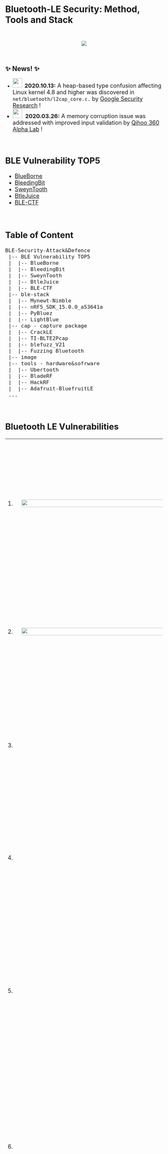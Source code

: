 # Bluetooth-LE Security: Method, Tools and Stack

<br>
<p align="center"><img border=0 src="profile.jpg"></p>
<br>


## ✨ News! ✨

- <img width="30" height="30" src="image/BlackHat.jpg">&nbsp;&nbsp;<font size="4"><b>2020.10.13:</b> A heap-based type confusion affecting Linux kernel 4.8 and higher was discovered in ``net/bluetooth/l2cap_core.c.`` by <a href="https://github.com/google/security-research" target="_blank">Google Security Research</a> !<br>
- <img width="30" height="30" src="https://static.leiphone.com/uploads/new/images/20200326/5e7c5dc11daa1.png?imageView2/2/w/740">&nbsp;&nbsp;<font size="4"><b>2020.03.26:</b> A memory corruption issue was addressed with improved input validation by <a href="https://www.leiphone.com/news/202003/gENc7OITqoxKchYo.html" target="_blank">Qihoo 360 Alpha Lab</a> !
<br>

## BLE Vulnerability TOP5
- <a href="./01_BlueBorne" target="_blank">BlueBorne</a>
- <a href="./02_BleedingBit" target="_blank">BleedingBit</a>
- <a href="./03_SweynTooth" target="_blank">SweynTooth</a>
- <a href="./04_BtleJuice" target="_blank">BtleJuice</a>
- <a href="./05_BLE-CTF" target="_blank">BLE-CTF</a>
<br>

## Table of Content
```
BLE-Security-Attack&Defence
 |-- BLE Vulnerability TOP5
 |  |-- BlueBorne
 |  |-- BleedingBit
 |  |-- SweynTooth
 |  |-- BtleJuice
 |  |-- BLE-CTF
 |-- ble-stack
 |  |-- Mynewt-Nimble
 |  |-- nRF5_SDK_15.0.0_a53641a
 |  |-- PyBluez
 |  |-- LightBlue
 |-- cap - capture package
 |  |-- CrackLE
 |  |-- TI-BLTE2Pcap
 |  |-- blefuzz_V21
 |  |-- Fuzzing Bluetooth
 |-- image
 |-- tools - hardware&sofrware
 |  |-- Ubertooth
 |  |-- BladeRF
 |  |-- HackRF
 |  |-- Adafruit-BluefruitLE
 ...
```
<br>

## Bluetooth LE Vulnerabilities

<table>
	<tr>
		<td><font size="4">1.</font></td>
		<td><center><a href="https://www.youtube.com/watch?v=WWQTlogqF1I" target="_blank"><img src="https://res.cloudinary.com/marcomontalbano/image/upload/v1601457791/video_to_markdown/images/youtube--WWQTlogqF1I-c05b58ac6eb4c4700831b2b3070cd403.jpg" alt="BlueBorne: A New Class of Airborne Attacks that can Remotely Compromise Any Linux/IoT Device" width="3408" height="100%" /></a></center></td>
		<td>
			<p align="center"><b>BlueBorne</b>: A New Class of Airborne Attacks that can Remotely Compromise Any Linux/IoT Device
			<br>
			<b>Ben Seri</b> & <b>Gregory Vishnepolsky </b></p>
			<p align="left"><font size =2>In this talk we will present the ramifications of airborne attacks, which bypass all current security measures and provide hackers with a contagious attack, capable of jumping over "air-gapped" networks...</font></p>
			<p align="center"><img width="30" height="30" src="image/BlackHat.jpg"> Black Hat 2017
			<br>
			[<b><a href="https://www.armis.com/blueborne/" target="_blank">PDF</a></b> | <a href="https://github.com/Charmve/BLE-Security-Attack-Defence/tree/master/01_BlueBorne" target="_blank"><b>Project Page</b></a> |  <a href="https://www.youtube.com/watch?v=WWQTlogqF1I" target="_blank"><b>Video</b></a>  |  <a href="https://github.com/marsyy/littl_tools/tree/master/bluetooth" target="_blank"><b>PoC</b></a>]
			</p>
		</td>
	</tr>
	<tr>
		<td><font size="4">2.</font></td>
		<td><center><a href="https://www.youtube.com/watch?v=G08fh5Sa7TU" target="_blank"><img src="https://img-blog.csdnimg.cn/img_convert/127a037eb210b12e714618610e1b9697.png" alt="BtleJuice: the Bluetooth Smart Man In The Middle Framework by Damiel Cauquil" width="3408" height="100%" /></a></center></td>
		<td>
			<p align="center"><b>BtleJuice</b>: the Bluetooth Smart Man In The Middle Framework 
			<br>
			<b>Damiel Cauquil</p></b>
			<p align="left" ><font size =2>A lot of Bluetooth Low Energy capable devices are spread since the last few years, offering a brand new way to compromise many “smart” objects: fitness wristbands, smart locks and padlocks and even healthcare devices. But this protocol poses some new challenges...</font>
			</p>
			<p align="center"><i><img width="30" height="30" src="image/DEFCON.jpg"> DefConference 2016 (<b>DEFCOON</b>) </i>
			<br>
			[<a href="https://www.youtube.com/watch?v=G08fh5Sa7TU" target="_blank"><b>Video</b></a> | <a href="https://speakerdeck.com/virtualabs/btlejuice-the-bluetooth-smart-mitm-framework?slide=40" target="_blank"><b>PDF</b></a> | <a href="https://github.com/Charmve/BLE-Security-Attack-Defence/tree/master/04_BtleJuice" target="_blank"><b>Project Page</b></a>]</p>
		</td>
	</tr>
	<tr>
		<td><font size="4">3.</font></td>
		<td><center><a href="https://www.youtube.com/watch?v=VHJfd9h6G2s" target="_blank"><img src="https://res.cloudinary.com/marcomontalbano/image/upload/v1601457995/video_to_markdown/images/youtube--VHJfd9h6G2s-c05b58ac6eb4c4700831b2b3070cd403.jpg" alt="Damien virtualabs Cauquil - You had better secure your BLE devices" width="426" height="100%" /></a></center></td>
		<td>
			<p align="center">You had better secure your BLE devices 
			<br>
			<b>Damiel Cauquil</b> </p>
			<p align="left"><font size =2>Sniffing and attacking Bluetooth Low Energy devices has always been a real pain. Proprietary tools do the job but cannot be tuned to fit our offensive needs, while opensource tools work sometimes, ... <br></p>
			<p align="center"><i><img width="30" height="30" src="image/DEFCON.jpg"> DefConference 2018 (<b>DEFCOON26</b>) </i>
			<br>
			[<b><a href="https://github.com/Charmve/BLE-Security-Attack-Defence/tree/master/04_BtleJuice" target="_blank">PDF</a></b> | <a href="https://github.com/Charmve/BLE-Security-Attack-Defence/tree/master/04_BtleJuice" target="_blank"><b>Project Page</b></a> | <a href="https://www.youtube.com/watch?v=VHJfd9h6G2s" target="_blank"><b>Video</b></a>]</p>
		</td>
	</tr>
	<tr>
		<td><font size="4">4.</font></td>
		<td><center><a href="https://www.youtube.com/embed/D5FIIqLWtYw?list=PLKV_4pHyTj0GUtdyOZotJJFwsjHbBT83l" target="_blank"><img src="https://res.cloudinary.com/marcomontalbano/image/upload/v1601458076/video_to_markdown/images/youtube--D5FIIqLWtYw-c05b58ac6eb4c4700831b2b3070cd403.jpg" alt="BLEEDINGBIT - Takeover of Aruba Access Point Access Point 325" width="426" height="100%" /></a></center></td>
		<td>
			<p align="center"><b>BLEEDINGBIT </b>- Takeover of Aruba Access Point Access Point 325 
			<br>
			<b>Armis</b></p>
			<p align="left" ><font size =2>In this demo, Armis will demonstrate the takeover of an Aruba Access Point Access Point 325 using a TI cc2540 BLE chip. For more information, please visit https://armis.com/bleedingbit.</font></p>
			<p align="center"><i><img width="30" height="30" src="image/armis.jpg"> BLEEDINGBIT RCE vulnerability (CVE-2018-16986) </i>
			<br>
			[<b><a href="https://www.armis.com/bleedingbit/" target="_blank">PDF</a></b> | <a href="https://github.com/Charmve/BLE-Security-Attack-Defence/tree/master/02_BLEEDINGBIT" target="_blank"><b>Project Page</b></a> | <a href="https://www.youtube.com/watch?v=D5FIIqLWtYw&list=PLKV_4pHyTj0GUtdyOZotJJFwsjHbBT83l&index=2" target="_blank"><b>Video</b></a>]</p>
		</td>
	</tr>
	<tr>
		<td><font size="4">5.</font></td>
		<td><center><a href="https://www.youtube.com/embed/oty1yTdsEXs" target="_blank"><img src="https://res.cloudinary.com/marcomontalbano/image/upload/v1601458144/video_to_markdown/images/youtube--oty1yTdsEXs-c05b58ac6eb4c4700831b2b3070cd403.jpg" alt="SweynTooth: Unleashing Mayhem over Bluetooth Low Energy" width="426" height="100%" /></a></center></td>
		<td>
			<p align="center"><b>SweynTooth</b>: Unleashing Mayhem over Bluetooth Low Energy 
			<br>
			<b>Matheus E. Garbelini</b></p>
			<p align="left" ><font size =2>The Bluetooth Low Energy (BLE) is a promising short-range communication technology for Internet-of-Things (IoT) with reduced energy consumption. Vendors implement BLE protocols in their manufactured devices compliant to Bluetooth Core Specification. Recently, several vulnerabilities were discovered in the BLE protocol ...</font>
			</p>
			<p align="center"><i><img width="30" height="30" src="image/USENIX.jpg"> <b>USENIX Security</b></i>
			<br>
			[<b><a href="https://www.usenix.org/conference/atc20/presentation/garbelini" target="_blank">PDF</a></b> | <a href="https://github.com/Charmve/BLE-Security-Attack-Defence/tree/master/03_SweynTooth" target="_blank"><b>Code</b></a> | <a href="https://asset-group.github.io/disclosures/sweyntooth/" target="_blank"><b>Project Page</b></a>  | <a href="https://www.youtube.com/watch?v=oty1yTdsEXs" target="_blank"><b>Video</b></a>]</p>
		</td>
	</tr>
	<tr>
		<td><font size="4">6.</font></td>
		<td><center><a href="https://www.youtube.com/embed/wIWZaSZsRc8" target="_blank"><img src="https://res.cloudinary.com/marcomontalbano/image/upload/v1601458197/video_to_markdown/images/youtube--wIWZaSZsRc8-c05b58ac6eb4c4700831b2b3070cd403.jpg" alt="BLESA: Spoofing Attacks against Reconnections in Bluetooth Low Energy" width="426" height="100%" /></a></center></td>
		<td>
			<p align="center"><b>BLESA</b>:  Spoofing Attacks against Reconnections in Bluetooth Low Energy 			
		<br>
			<b>Jianliang Wu, Yuhong Nan ..., Purdue University</b></p>
			<p align="left" ><font size =2>In this paper, we analyze the security of the BLE link-layer, focusing on the scenario in which two previously-connected devices reconnect. Based on a formal analysis of the reconnection procedure defined by the BLE specification, we highlight two critical security weaknesses in the specification. As a result, even a device implementing the BLE protocol correctly may be vulnerable to spoofing attacks...</font>
			</p>
			<p align="center"><i><img width="30" height="30" src="image/USENIX.jpg"> <b>WOOT '20</b></i>
			<br>
			[<b><a href="https://www.usenix.org/conference/woot20/presentation/wu" target="_blank">PDF</a></b> | <a href="https://github.com/Charmve/mhaiyang.github.io/blob/master/ICME2020_MCERN/index.html" target="_blank"><b>Project Page</b></a>  | <a href="https://www.youtube.com/watch?v=wIWZaSZsRc8" target="_blank"><b>Video</b></a>]</p>
		</td>
	</tr>
	<tr>
		<td><font size="4">7.</font></td>
		<td><center><a href="https://www.youtube.com/embed/uKqdb4lF0XU" target="_blank"><img src="https://res.cloudinary.com/marcomontalbano/image/upload/v1601458318/video_to_markdown/images/youtube--uKqdb4lF0XU-c05b58ac6eb4c4700831b2b3070cd403.jpg" alt="Gattacking Bluetooth Smart Devices - Introducing a New BLE Proxy Tool" width="426" height="100%" /></a></center></td>
		<td>
			<p align="center"><b>Gattacking Bluetooth Smart Devices</b> - Introducing a New BLE Proxy Tool 
			<br>
			<b>Slawomir Jasek</b></p>
			<p align="left" ><font size =2>Using a few simple tricks, we can assure the victim will connect to our impersonator device instead of the original one, and then just proxy the traffic - without consent of the mobile app or device. And here it finally becomes interesting - just imagine how many attacks you might be able to perform with the possibility to actively intercept the BLE communication....</font></p>
			<p align="center"><i><img width="30" height="30" src="image/BlackHat.jpg"> Black Hat 2016 (<b>Black Hat</b>) </i>
			<br>
			</p>
		</td>
	</tr>
	<tr>
		<td><font size="4">8.</font></td>
		<td><center><a href="https://www.youtube.com/embed/fASGU7Og5_4" target="_blank"><img src="https://res.cloudinary.com/marcomontalbano/image/upload/v1603432192/video_to_markdown/images/youtube--fASGU7Og5_4-c05b58ac6eb4c4700831b2b3070cd403.jpg" alt="BIAS: Bluetooth Impersonation AttackS" width="426" height="100%" /></a></center></td>
		<td>
			<p align="center"><b>BIAS</b>: Bluetooth Impersonation AttackS
			<br>
			<b> Daniele Antonioli</b>, <b>Nils Ole Tippenhauer</b> & <b>Kasper Rasmussen</b></p>
			<p align="left" ><font size =2>The Bluetooth standard provides authentication mechanisms based on a long term pairing key, which are designed to protect against impersonation attacks. The BIAS attacks from <a href="https://francozappa.github.io/publication/bias/paper.pdf" target="_blank">our new paper</a> demonstrate that those mechanisms are broken, and that an attacker can exploit them to impersonate any Bluetooth master or slave device. Our attacks are standard-compliant, and can be combined with other attacks, including the <a href="https://knobattack.com/" target="_blank">KNOB attack</a>. In the paper, we also describe a low cost implementation of the attacks and our evaluation results on 30 unique Bluetooth devices using 28 unique Bluetooth chips.</font>
			</p>
			<p align="center"><i>📑 IEEE Symposium on Security and Privacy</i>
			<br>
			[<b><a href="https://francozappa.github.io/publication/bias/paper.pdf" target="_blank">PDF</a></b> | <a href="https://francozappa.github.io/publication/bias/" target="_blank"><b>Project Page</b></a>  | <a href="https://www.youtube.com/watch?v=fASGU7Og5_4&feature=emb_logo" target="_blank"><b>Video</b></a> | <a href="https://github.com/francozappa/bias" target="_blank"><b>PoC</b></a>]</p>
		</td>
	</tr>
	<tr>
		<td><font size="4">9.</font></td>
		<td><center><a href="https://www.youtube.com/embed/iH7VPUNz-dU" target="_blank"><img src="https://res.cloudinary.com/marcomontalbano/image/upload/v1601458374/video_to_markdown/images/youtube--iH7VPUNz-dU-c05b58ac6eb4c4700831b2b3070cd403.jpg" alt="BLEKey: Breaking Access Controls With BLEKey" width="426" height="100%" /></a></center></td>
		<td>
			<p align="center"><b>BLEKey</b>: Breaking Access Controls With BLEKey 
			<br>
			<b> Eric Evenchick</b>  &  <b>Mark Baseggio</b></p>
			<p align="left" ><font size =2>RFID access controls are broken. In this talk, we will demonstrate how to break into buildings using open-source hardware we are releasing.Over the years, we have seen research pointing to deficiencies in every aspect of access control systems: the cards...</font>
			</p>
			<p align="center"><i><img width="30" height="30" src="image/BlackHat.jpg"> Black Hat 2016 (<b>Black Hat</b>) </i>
			<br>
			[<b><a href="" target="_blank">PDF</a></b> | <a href=" " target="_blank"><b>Project Page</b></a>  | <a href="https://www.youtube.com/embed/iH7VPUNz-dU" target="_blank"><b>Video</b></a>]</p>
		</td>
	</tr>
	<tr>
		<td><font size="4">10.</font></td>
		<td><center><a href="https://www.youtube.com/embed/s79CG2Os0Nc" target="_blank"><img src="https://res.cloudinary.com/marcomontalbano/image/upload/v1601458432/video_to_markdown/images/youtube--s79CG2Os0Nc-c05b58ac6eb4c4700831b2b3070cd403.jpg" alt="MASHaBLE: Mobile Applications of Secret Handshakes Over Bluetooth LE" width="426" height="100%" /></a></center></td>
		<td>
			<p align="center"><b>MASHaBLE</b>: Mobile Applications of Secret Handshakes Over Bluetooth LE 
			<br>
			<b>Yan Michalevsky</b></p>
			<p align="left" ><font size =2>n this talk, we present new applications for cryptographic secret handshakes between mobile devices on top of Bluetooth Low-Energy (LE). Secret handshakes enable mutual authentication between parties that did not meet before (and therefore don't trust each other) but are both associated with a virtual secret group or community...</font>
			</p>
			<p align="center"><i><img width="30" height="30" src="image/BlackHat.jpg"> Black Hat 2016 (<b>Black Hat</b>) </i>
			<br>
			[<b><a href="https://www.blackhat.com/docs/asia-17/materials/asia-17-Michalevsky-MASHABLE-Mobile-Applications-Of-Secret-Handshakes-Over-Bluetooth-LE-wp.pdf" target="_blank">PDF</a></b> | <a href="https://www.blackhat.com/asia-17/briefings.html#mashable-mobile-applications-of-secret-handshakes-over-bluetooth-le" target="_blank"><b>Project Page</b></a>  | <a href="https://www.youtube.com/watch?v=s79CG2Os0Nc" target="_blank"><b>Video</b></a>]</p>
		</td>
	</tr>
	<tr>
		<td><font size="4">11.</font></td>
		<td><center><a href="https://www.youtube.com/embed/X2ARyfjzxhY" target="_blank"><img src="https://res.cloudinary.com/marcomontalbano/image/upload/v1601458478/video_to_markdown/images/youtube--X2ARyfjzxhY-c05b58ac6eb4c4700831b2b3070cd403.jpg" alt="Safe Mode Wireless Village - The Basics Of Breaking BLE v3" width="426" height="100%" /></a></center></td>
		<td>
			<p align="center"><b>Safe Mode Wireless Village</b> - The Basics Of Breaking BLE v3 
			<br>
			<b> FreqyXin</b></p>
			<p align="left" ><font size =2>Evolving over the past twenty-two years, Bluetooth, especially Bluetooth Low Energy (BLE), has become the ubiquitous backbone ...</font>
			</p>
			<p align="center"><i><img width="30" height="30" src="image/DEFCON.jpg"> DefConference 2020 (<b>DEFCOON</b>) </i>
			<br>
			[<b><a href=" " target="_blank">PDF</a></b> | <a href=" " target="_blank"><b>Project Page</b></a>  | <a href="https://www.youtube.com/watch?v=X2ARyfjzxhY" target="_blank"><b>Video</b></a>]</p>
		</td>
	</tr>
	<tr>
		<td><font size="4">12.</font></td>
		<td><center><a href="https://www.youtube.com/watch?v=v9Xg9XcnNh0" target="_blank"><img src="https://res.cloudinary.com/marcomontalbano/image/upload/v1605671088/video_to_markdown/images/youtube--v9Xg9XcnNh0-c05b58ac6eb4c4700831b2b3070cd403.jpg" alt="USENIX Security '19 - The KNOB is Broken: Exploiting Low Entropy in the Encryption Key" width="426" height="100%" /></a></center></td>
		<td>
			<p align="center"><b>Key Negotiation Of Bluetooth (KNOB)</b>: Breaking Bluetooth Security
				<br>
				<b>Daniele Antonioli, SUTD</b>
			</p>
			<p align="left" ><font size =2>We present an attack on the encryption key negotiation protocol of Bluetooth BR/EDR. The attack allows a third party, without knowledge of any secret material (such as link and encryption keys), to make two (or more) victims agree on an encryption key with only 1 byte (8 bits) of entropy. Such low entropy enables the attacker to easily brute force the negotiated encryption keys, decrypt the eavesdropped ciphertext, and inject valid encrypted messages (in real-time)....</font>
			</p>
			<p align="center"><i><img width="30" height="30" src="image/USENIX.jpg"> <b>USENIX Security 19</b></i>
			<br>
			[<b><a href="https://www.usenix.org/system/files/sec19-antonioli.pdf" target="_blank">PDF</a></b> | <a href="https://knobattack.com/" target="_blank"><b>Project Page</b></a>  | <a href="https://www.youtube.com/watch?v=v9Xg9XcnNh0" target="_blank"><b>Video</b></a> | <a href="https://github.com/francozappa/knob/tree/master/poc-internalblue" target="_blank"><b>PoC</b></a>]</p>
		</td>
	</tr>
	<tr>
		<td><font size="4">13.</font></td>
		<td><center><a href="https://www.youtube.com/embed/gCQ3iSy6R-U" target="_blank"><img src="https://res.cloudinary.com/marcomontalbano/image/upload/v1601458589/video_to_markdown/images/youtube--gCQ3iSy6R-U-c05b58ac6eb4c4700831b2b3070cd403.jpg" alt="Bluetooth Reverse Engineering: Tools and Techniques" width="426" height="100%" /></a></center></td>
		<td>
			<p align="center">Bluetooth Reverse Engineering: Tools and Techniques
			<br>
			<b>Mike Ryan, Founder</b>, ICE9 Consulting
			<p align="left" ><font size =2>With the continuing growth of IoT, more and more devices are entering the market with Bluetooth. This talk will shed some light on how these devices use Bluetooth and will cover reverse engineering techniques that in many cases can be accomplished with hardware you already have! Whether you're a Bluetooth newbie or a seasoned pro, you’ll learn something from this talk....</font>
			</p>
			<p align="center"><i><img width="30" height="30" src="image/RSA_Conference.png"> RSA Conference</i>
			<br>
			[<b><a href="https://www.blackhat.com/docs/asia-17/materials/asia-17-Michalevsky-MASHABLE-Mobile-Applications-Of-Secret-Handshakes-Over-Bluetooth-LE-wp.pdf" target="_blank">PDF</a></b> | <a href="https://www.blackhat.com/asia-17/briefings.html#mashable-mobile-applications-of-secret-handshakes-over-bluetooth-le" target="_blank"><b>Project Page</b></a>  | <a href="https://www.youtube.com/watch?v=gCQ3iSy6R-U" target="_blank"><b>Video</b></a>]</p>
		</td>
	</tr>
</table>
<br>
<br>

# <a href="https://asset-group.github.io/disclosures/sweyntooth/" target="_blank">MORE</a>


<!--
<div align="center">
    <a href="https://github.com/Charmve/"><img src="image.jpg"></a>
</div>
<br>
--->

0. BlueBorne - A New Class of Airborne Attacks that can Remotely Compromise Any Linux/IoT Device
https://www.youtube.com/watch?v=WWQTlogqF1I

   Hack.lu 2016 BtleJuice: the Bluetooth Smart Man In The Middle Framework by Damiel Cauquil
https://www.youtube.com/watch?v=G08fh5Sa7TU

1. MASHaBLE: Mobile Applications of Secret Handshakes Over Bluetooth LE
https://www.youtube.com/watch?v=s79CG2Os0Nc
2. Automatic Discovery of Evasion Vulnerabilities Using Targeted Protocol Fuzzing 
https://www.youtube.com/watch?v=NDWGwrMk3AU
3. Hacking the Wireless World with Software Defined Radio - 2.0
https://www.youtube.com/watch?v=MKbU3HhG2vk
4. Effective File Format Fuzzing – Thoughts, Techniques and Results
https://www.youtube.com/watch?v=qTTwqFRD1H8
5. Hacking the Wireless World with Software Defined Radio - 2.0
https://www.youtube.com/watch?v=x3UUazj0tkg

 
6. DEF CON 26 - Damien virtualabs Cauquil - You had better secure your BLE devices
https://www.youtube.com/watch?v=VHJfd9h6G2s&t=646s

7. DEF CON 24 Wireless Village - Jose Gutierrez and Ben Ramsey - How Do I BLE Hacking
https://www.youtube.com/watch?v=oP6sx2cObrY

8. DEF CON Safe Mode Wireless Village - FreqyXin - The Basics Of Breaking 
https://www.youtube.com/watch?v=X2ARyfjzxhY

9. DEF CON 26 - Vincent Tan - Hacking BLE Bicycle Locks for Fun and a Small Profit
https://www.youtube.com/watch?v=O-caTVpHWoY

10. DEF CON 26 WIRELESS VILLAGE - ryan holeman - BLE CTF
https://www.youtube.com/watch?v=lx5MAOyu9N0

11. DEF CON 21 - Ryan Holeman - The Bluetooth Device Database
https://www.youtube.com/watch?v=BqiIERArnA8

12. DEF CON 22 - Grant Bugher - Detecting Bluetooth Surveillance Systems
https://www.youtube.com/watch?v=85uwy0ACJJw

13. KnighTV Episode 11: Hacking BLe Devices Part 1/6: Attacking August Smart Lock Pro
https://www.youtube.com/watch?v=3e4DBk5BKLg

14. Gattacking Bluetooth Smart Devices - Introducing a New BLE Proxy Tool
https://www.youtube.com/watch?v=uKqdb4lF0XU&list=LLxFkZjbpt0KyhEv1d342SQQ&index=6&t=91s

15. Bluetooth Reverse Engineering: Tools and Techniques
https://www.youtube.com/watch?v=gCQ3iSy6R-U

16. Hopping into Enterprise Networks from Thin Air with BLEEDINGBIT
https://www.youtube.com/watch?v=ASod9cRtZf4

   漏洞预警 | BleedingBit蓝牙芯片远程代码执行漏洞 
https://www.anquanke.com/post/id/163307  https://www.secpulse.com/archives/78841.html

17. BA03 Breaking the Teeth of Bluetooth Padlocks Adrian Crenshaw
https://www.youtube.com/watch?v=k8Tp5hj6ylY

18. The NSA Playset Bluetooth Smart Attack Tools
https://www.youtube.com/watch?v=_Z4gYyrKVFM

<br>

## To-Do
- 2020.10 <a href="https://github.com/google/security-research/security/advisories/GHSA-h637-c88j-47wq" target="_blank"><b>BleedingTooth</b></a>  CVE-2020-12351，CVE-2020-12352&CVE-2020-24490<br>
- 2020.04 <a href="https://francozappa.github.io/about-bias/" target="_blank"><b>BIAS</b></a> CVE-2020-10135<br>
- 2020.03 <a href="https://github.com/google/security-research/security/advisories/GHSA-h637-c88j-47wq" target="_blank"><b>Bluewave</b></a> CVE-2020-3848 -49 -50<br>
- 2020.03 <a href="https://nvd.nist.gov/vuln/detail/CVE-2020-15802" target="_blank"><b>BLURtooth</b></a> CVE-2020-15802<br>
- 2020.03 <a href="https://nvd.nist.gov/vuln/detail/CVE-2020-9770" target="_blank">BLESA</a> CVE-2020-9770<br>
- 2020.03 <a href="https://knobattack.com/" target="_blank">KNOB</a> CVE-2019-9506<br>

## Citation
Use this bibtex to cite this repository:
```
@misc{BLE Security,
  title={Bluetooth LE-Security: Method, Tools and Stack},
  author={Charmve},
  year={2020.09},
  publisher={Github},
  journal={GitHub repository},
  howpublished={\url{https://github.com/Charmve/BLE-Security-Attack-Defence}},
}
```
<strong>*updade on 2020/10/23</strong> @ <a href="https://github.com/Charmve" target="_blank"><b>Charmve</b></a>
